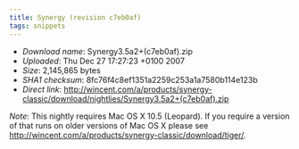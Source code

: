 ```yaml
---
title: Synergy (revision c7eb0af)
tags: snippets
---
```


-   _Download name_: Synergy3.5a2+(c7eb0af).zip
-   _Uploaded_: Thu Dec 27 17:27:23 +0100 2007
-   _Size_: 2,145,865 bytes
-   _SHA1 checksum_: 8fc76f4c8ef1351a2259c253a1a7580b114e123b
-   _Direct link_: <http://wincent.com/a/products/synergy-classic/download/nightlies/Synergy3.5a2+(c7eb0af).zip>

_Note_: This nightly requires Mac OS X 10.5 (Leopard). If you require a version of that runs on older versions of Mac OS X please see <http://wincent.com/a/products/synergy-classic/download/tiger/>.

